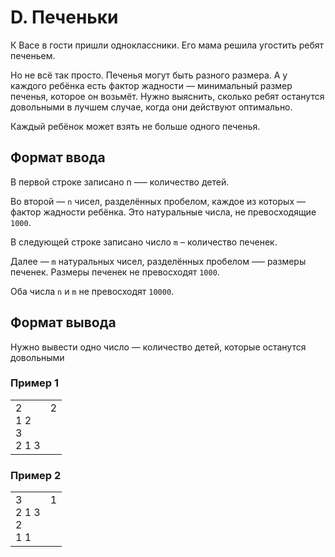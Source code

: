 # D. Печеньки

К Васе в гости пришли одноклассники. Его мама решила угостить ребят печеньем.

Но не всё так просто. Печенья могут быть разного размера. А у каждого ребёнка есть фактор жадности — минимальный 
размер печенья, которое он возьмёт. Нужно выяснить, сколько ребят останутся довольными в лучшем случае, когда они 
действуют оптимально.

Каждый ребёнок может взять не больше одного печенья.

## Формат ввода

В первой строке записано n —– количество детей.

Во второй — `n` чисел, разделённых пробелом, каждое из которых — фактор жадности ребёнка. Это натуральные числа, не 
превосходящие `1000`.

В следующей строке записано число `m` – количество печенек.

Далее — `m` натуральных чисел, разделённых пробелом —– размеры печенек. Размеры печенек не превосходят `1000`.

Оба числа `n` и `m` не превосходят `10000`.

## Формат вывода

Нужно вывести одно число — количество детей, которые останутся довольными


### Пример 1

<table>
<tr>
<td>
2<br>
1 2<br>
3<br>
2 1 3
</td>
<td>
2
<br>
<br>
<br>
<br>
</td>
</tr>
</table>

### Пример 2

<table>
<tr>
<td>
3<br>
2 1 3<br>
2<br>
1 1
</td>
<td>
1
<br>
<br>
<br>
<br>
</td>
</tr>
</table>